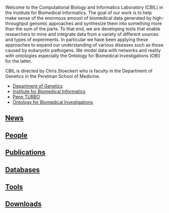 <p>
  Welcome to the Computational Biology and Informatics Laboratory (CBIL) in the Institute for Biomedical Informatics. The goal of our work is to help make sense of the enormous amount of biomedical data generated by high-throughput genomic approaches and synthesize them into something more than the sum of the parts. To that end, we are developing tools that enable researchers to mine and integrate data from a variety of different sources and types of experiments. In particular we have been applying these approaches to expand our understanding of various diseases such as those caused by eukaryotic pathogens. We model data with networks and reality with ontologies especially the Ontology for Biomedical Investigations (OBI) for the latter.  
</p>
<p>
CBIL is directed by Chris Stoeckert who is faculty in the Department of Genetics in the Perelman School of Medicine. 
</p>
<ul>
<li><a href="http://www.med.upenn.edu/genetics/">Department of Genetics</a></li>
<li><a href="http://ibi.med.upenn.edu/">Institute for Biomedical Informatics</a></li>
<li><a href="https://pennturbo.github.io/Turbo-Documentation/">Penn TURBO</a></li>
<li><a href="http://obi-ontology.org/">Ontology for Biomedical Investigations</a></li>
</ul>

## [News](news.md)
## [People](people.md)
## [Publications](publications.md)
## [Databases](databases.md)
## [Tools](tools.md)
## [Downloads](past-projects/ContentNotAvailable.md)

